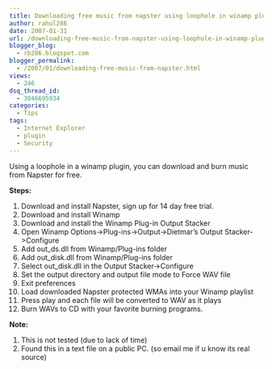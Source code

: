 ```yaml
---
title: Downloading free music from napster using loophole in winamp plugin!
author: rahul286
date: 2007-01-31
url: /downloading-free-music-from-napster-using-loophole-in-winamp-plugin/
blogger_blog:
  - rb286.blogspot.com
blogger_permalink:
  - /2007/01/downloading-free-music-from-napster.html
views:
  - 246
dsq_thread_id:
  - 3046695934
categories:
  - Tips
tags:
  - Internet Explorer
  - plugin
  - Security
---
```

Using a loophole in a winamp plugin, you can download and burn music from Napster for free.

<span style="font-weight: bold">Steps:</span>

  1. Download and install Napster, sign up for 14 day free trial.
  2. Download and install Winamp
  3. Download and install the Winamp Plug-in Output Stacker
  4. Open Winamp Options->Plug-ins->Output->Dietmar&#8217;s Output Stacker->Configure
  5. Add out_ds.dll from Winamp/Plug-ins folder
  6. Add out_disk.dll from Winamp/Plug-ins folder
  7. Select out_disk.dll in the Output Stacker->Configure
  8. Set the output directory and output file mode to Force WAV file
  9. Exit preferences
 10. Load downloaded Napster protected WMAs into your Winamp playlist
 11. Press play and each file will be converted to WAV as it plays
 12. Burn WAVs to CD with your favorite burning programs.

<span style="font-weight: bold">Note:</span>

  1. This is not tested (due to lack of time)
  2. Found this in a text file on a public PC. (so email me if u know its real source)
